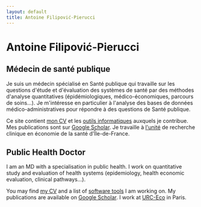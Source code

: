 ```yaml
---
layout: default
title: Antoine Filipović-Pierucci
---
```


# Antoine Filipović-Pierucci

## Médecin de santé publique

Je suis un médecin spécialisé en Santé publique qui travaille 
sur les questions d'étude et d'évaluation des systèmes de santé par des méthodes
d'analyse quantitatives (épidémiologiques, médico-économiques, parcours de soins...).
Je m'intéresse en particulier à l'analyse des bases de 
données médico-administratives pour répondre à des questions de Santé publique.

Ce site contient [mon CV](/cv) et les
[outils informatiques](/tools) auxquels je contribue. Mes publications 
sont sur [Google Scholar](https://scholar.google.com/citations?user=F-6yCr0AAAAJ). 
Je travaille à [l'unité](http://www.urc-eco.fr) de recherche clinique en économie de la 
santé d'Île-de-France.

## Public Health Doctor

I am an MD with a specialisation in public health. I work on quantitative study and
evaluation of health systems (epidemiology, health economic evaluation, clinical pathways...).

You may find [my CV](/cv) and a list of 
[software tools](/tools) I am working on. My publications 
are available on [Google Scholar](https://scholar.google.com/citations?user=F-6yCr0AAAAJ). 
I work at [URC-Eco]((http://www.urc-eco.fr)) in Paris.
